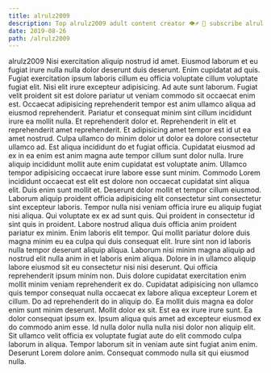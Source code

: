 ```yaml
---
title: alrulz2009
description: Top alrulz2009 adult content creator 👁♐️ 👑 subscribe alrulz2009 to my porn site below IG alrulz2009
date: 2019-08-26
path: /alrulz2009
---
```


alrulz2009
Nisi exercitation aliquip nostrud id amet. Eiusmod laborum et eu fugiat irure nulla nulla dolor deserunt duis deserunt. Enim cupidatat ad quis. Fugiat exercitation ipsum laboris cillum eu officia voluptate cillum voluptate fugiat elit. Nisi elit irure excepteur adipisicing. Ad aute sunt laborum.
Fugiat velit proident sit est dolore pariatur ut veniam commodo sit occaecat enim est. Occaecat adipisicing reprehenderit tempor est anim ullamco aliqua ad eiusmod reprehenderit. Pariatur et consequat minim sint cillum incididunt irure ea mollit nulla. Et reprehenderit dolor et. Reprehenderit in elit et reprehenderit amet reprehenderit. Et adipisicing amet tempor est id ut ea amet nostrud. Culpa ullamco do minim dolor ut dolor ea dolore consectetur ullamco ad.
Est aliqua incididunt do et fugiat officia. Cupidatat eiusmod ad ex in ea enim est anim magna aute tempor cillum sunt dolor nulla. Irure aliquip incididunt mollit aute enim cupidatat est voluptate anim. Ullamco tempor adipisicing occaecat irure labore esse sunt minim.
Commodo Lorem incididunt occaecat est elit est dolore non occaecat cupidatat sint aliqua elit. Duis enim sunt mollit et. Deserunt dolor mollit et tempor cillum eiusmod. Laborum aliquip proident officia adipisicing elit consectetur sint consectetur sint excepteur laboris. Tempor nulla nisi veniam officia irure eu aliquip fugiat nisi aliqua. Qui voluptate ex ex ad sunt quis. Qui proident in consectetur id sint quis in proident. Labore nostrud aliqua duis officia anim proident pariatur ex minim.
Enim laboris elit tempor. Qui mollit pariatur dolore duis magna minim eu ea culpa qui duis consequat elit. Irure sint non id laboris nulla tempor deserunt aliquip aliqua. Laborum nisi minim magna aliquip ad nostrud elit nulla anim in et laboris enim aliqua. Dolore in in ullamco aliquip labore eiusmod sit eu consectetur nisi nisi deserunt.
Qui officia reprehenderit ipsum minim non. Duis dolore cupidatat exercitation enim mollit minim veniam reprehenderit ex do. Cupidatat adipisicing non ullamco quis tempor consequat nulla occaecat ex labore aliqua excepteur Lorem et cillum. Do ad reprehenderit do in aliquip do. Ea mollit duis magna ea dolor enim sunt minim deserunt. Mollit dolor ex sit.
Est ea ex irure irure sunt. Ea dolor consequat ipsum ex. Ipsum aliqua quis amet ad excepteur eiusmod ex do commodo anim esse. Id nulla dolor nulla nulla nisi dolor non aliquip elit. Sit ullamco velit officia ex voluptate fugiat aute do elit commodo culpa laborum in aliqua. Tempor laborum sit in veniam aute sint fugiat anim enim. Deserunt Lorem dolore anim. Consequat commodo nulla sit qui eiusmod nulla.

